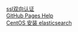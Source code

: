 [ssl双向认证](https://vencc.github.io/docs/ssl)  
[GitHub Pages Help](https://vencc.github.io/docs/help)  
[CentOS 安装 elasticsearch](https://vencc.github.io/docs/elasticsearch)  
